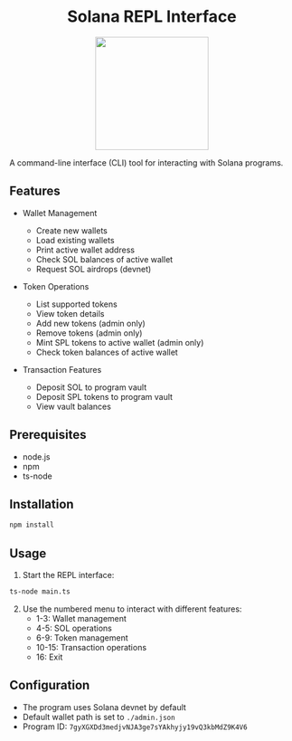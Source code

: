 <div align="center">
<h1>Solana REPL Interface</h1> 
<img width="200px" src="https://github.com/user-attachments/assets/15f60a6b-5126-4159-aa95-ced58efbd467" />
</div>


A command-line interface (CLI) tool for interacting with Solana programs.

## Features

- Wallet Management
  - Create new wallets
  - Load existing wallets
  - Print active wallet address
  - Check SOL balances of active wallet
  - Request SOL airdrops (devnet)

- Token Operations
  - List supported tokens
  - View token details
  - Add new tokens (admin only)
  - Remove tokens (admin only)
  - Mint SPL tokens to active wallet (admin only)
  - Check token balances of active wallet

- Transaction Features
  - Deposit SOL to program vault
  - Deposit SPL tokens to program vault
  - View vault balances

## Prerequisites

- node.js
- npm
- ts-node

## Installation

```bash
npm install
```
## Usage
1. Start the REPL interface:

```bash
ts-node main.ts
```

2. Use the numbered menu to interact with different features:
   - 1-3: Wallet management
   - 4-5: SOL operations
   - 6-9: Token management
   - 10-15: Transaction operations
   - 16: Exit

## Configuration

- The program uses Solana devnet by default
- Default wallet path is set to `./admin.json`
- Program ID: `7gyXGXDd3medjvNJA3ge7sYAkhyjy19vQ3kbMdZ9K4V6`
